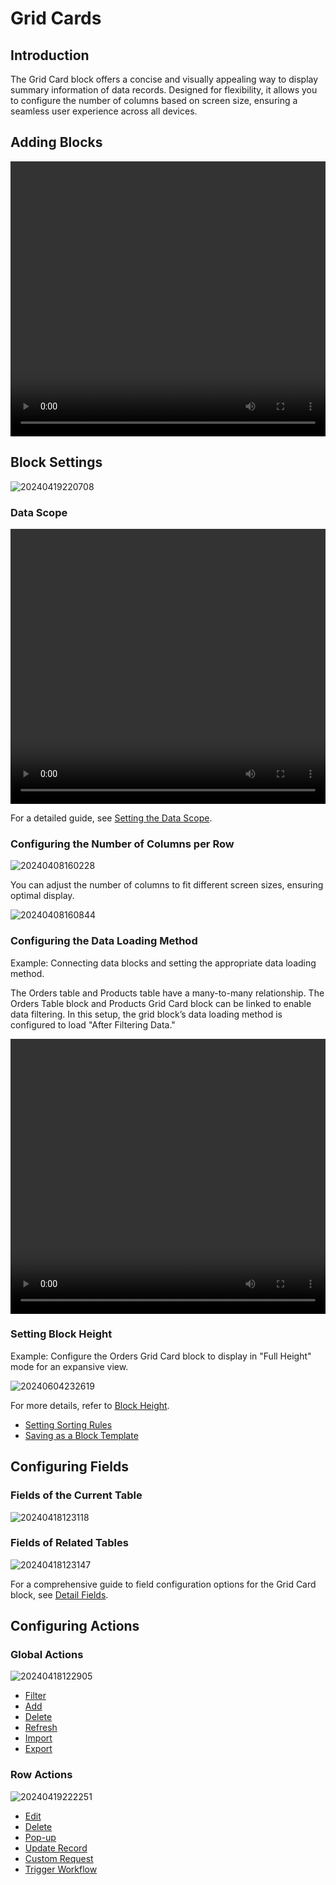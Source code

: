 # Grid Cards

## Introduction

The Grid Card block offers a concise and visually appealing way to display summary information of data records. Designed for flexibility, it allows you to configure the number of columns based on screen size, ensuring a seamless user experience across all devices.

## Adding Blocks

<video width="100%" height="440" controls>
      <source src="https://static-docs.nocobase.com/20240418120045.mp4" type="video/mp4">
</video>

## Block Settings

![20240419220708](https://static-docs.nocobase.com/20240419220708.png)

### Data Scope

<video width="100%" height="440" controls>
      <source src="https://static-docs.nocobase.com/20240419173617.mp4" type="video/mp4">
</video>

For a detailed guide, see [Setting the Data Scope](/handbook/ui/blocks/block-settings/data-scope).

### Configuring the Number of Columns per Row

![20240408160228](https://static-docs.nocobase.com/20240408160228.png)

You can adjust the number of columns to fit different screen sizes, ensuring optimal display.

![20240408160844](https://static-docs.nocobase.com/20240408160844.png)

### Configuring the Data Loading Method

Example: Connecting data blocks and setting the appropriate data loading method.

The Orders table and Products table have a many-to-many relationship. The Orders Table block and Products Grid Card block can be linked to enable data filtering. In this setup, the grid block’s data loading method is configured to load "After Filtering Data."

<video width="100%" height="440" controls>
<source src="https://static-docs.nocobase.com/20240419175643.mp4" type="video/mp4">
</video>

### Setting Block Height

Example: Configure the Orders Grid Card block to display in "Full Height" mode for an expansive view.

![20240604232619](https://static-docs.nocobase.com/20240604232619.gif)

For more details, refer to [Block Height](/handbook/ui/blocks/block-settings/block-height).

- [Setting Sorting Rules](/handbook/ui/blocks/block-settings/sorting-rule)
- [Saving as a Block Template](/handbook/ui/blocks/block-settings/block-template)

## Configuring Fields

### Fields of the Current Table

![20240418123118](https://static-docs.nocobase.com/20240418123118.png)

### Fields of Related Tables

![20240418123147](https://static-docs.nocobase.com/20240418123147.png)

For a comprehensive guide to field configuration options for the Grid Card block, see [Detail Fields](/handbook/ui/fields/generic/detail-form-item).

## Configuring Actions

### Global Actions

![20240418122905](https://static-docs.nocobase.com/20240418122905.png)

- [Filter](/handbook/ui/actions/types/filter)
- [Add](/handbook/ui/actions/types/add-new)
- [Delete](/handbook/ui/actions/types/delete)
- [Refresh](/handbook/ui/actions/types/refresh)
- [Import](/handbook/action-import)
- [Export](/handbook/action-export)

### Row Actions

![20240419222251](https://static-docs.nocobase.com/20240419222251.png)

- [Edit](/handbook/ui/actions/types/edit)
- [Delete](/handbook/ui/actions/types/delete)
- [Pop-up](/handbook/ui/actions/types/pop-up)
- [Update Record](/handbook/ui/actions/types/update-record)
- [Custom Request](/handbook/action-custom-request)
- [Trigger Workflow](/handbook/workflow/manual/triggers/custom-action)
